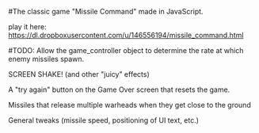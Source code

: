 #The classic game "Missile Command" made in JavaScript.

play it here: https://dl.dropboxusercontent.com/u/146556194/missile_command.html

#TODO:
Allow the game_controller object to determine the rate at which enemy missiles spawn.

SCREEN SHAKE! (and other "juicy" effects)

A "try again" button on the Game Over screen that resets the game. 

Missiles that release multiple warheads when they get close to the ground

General tweaks (missile speed, positioning of UI text, etc.)


